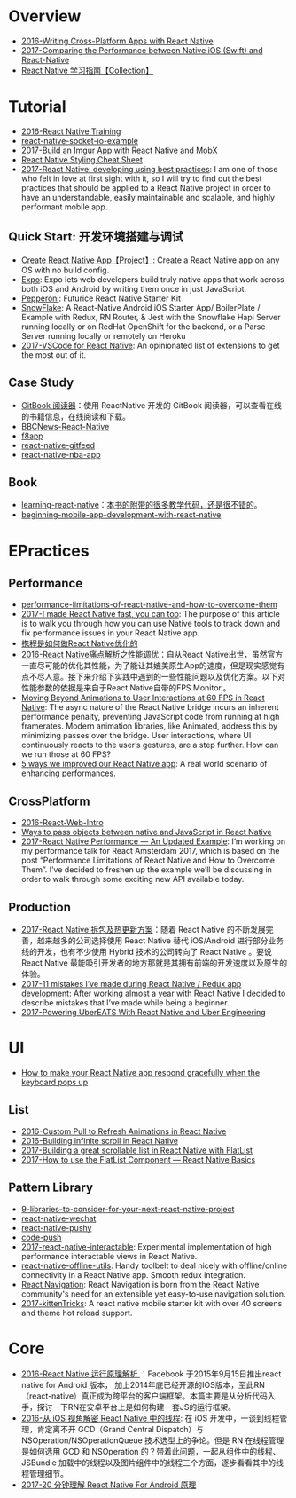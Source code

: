 
# Overview

- [2016-Writing Cross-Platform Apps with React Native](https://www.infoq.com/articles/react-native-introduction)
- [2017-Comparing the Performance between Native iOS (Swift) and React-Native](https://medium.com/the-react-native-log/comparing-the-performance-between-native-ios-swift-and-react-native-7b5490d363e2#.azcqq063o)
- [React Native 学习指南【Collection】](https://github.com/reactnativecn/react-native-guide)


# Tutorial
- [2016-React Native Training](https://unbug.gitbooks.io/react-native-training/content/)
- [react-native-socket-io-example](https://github.com/vinnyoodles/react-native-socket-io-example)
- [2017-Build an Imgur App with React Native and MobX](http://school.shoutem.com/lectures/build-simple-imgur-client-react-native/)
- [React Native Styling Cheat Sheet](https://github.com/vhpoet/react-native-styling-cheat-sheet#text)
- [2017-React Native: developing using best practices](https://parg.co/beC): I am one of those who felt in love at first sight with it, so I will try to find out the best practices that should be applied to a React Native project in order to have an understandable, easily maintainable and scalable, and highly performant mobile app.

## Quick Start: 开发环境搭建与调试

- [Create React Native App【Project】](http://6me.us/PIszU): Create a React Native app on any OS with no build config.
- [Expo](https://expo.io/): Expo lets web developers build truly native apps that work across both iOS and Android by writing them once in just JavaScript.
- [Pepperoni](https://github.com/futurice/pepperoni-app-kit): Futurice React Native Starter Kit
- [SnowFlake](https://github.com/bartonhammond/snowflake): A React-Native Android iOS Starter App/ BoilerPlate / Example with Redux, RN Router, & Jest with the Snowflake Hapi Server running locally or on RedHat OpenShift for the backend, or a Parse Server running locally or remotely on Heroku
- [2017-VSCode for React Native](https://medium.com/@Kelset/vscode-for-react-native-526ec4a368ce): An opinionated list of extensions to get the most out of it.


## Case Study
- [GitBook 阅读器](https://github.com/le0zh/gitbook-reader-rn)：使用  ReactNative 开发的 GitBook 阅读器，可以查看在线的书籍信息，在线阅读和下载。
- [BBCNews-React-Native](https://github.com/joeltrew/BBCNews-React-Native)
- [f8app](https://github.com/fbsamples/f8app)
- [react-native-gitfeed](https://github.com/xiekw2010/react-native-gitfeed)
- [react-native-nba-app](https://github.com/wwayne/react-native-nba-app)

## Book
- [learning-react-native](https://www.safaribooksonline.com/library/view/learning-react-native/9781491929049/preface01.html#idp116000)：[本书的附带的很多教学代码，还是很不错的](https://github.com/bonniee/learning-react-native)。
- [beginning-mobile-app-development-with-react-native](https://leanpub.com/beginning-mobile-app-development-with-react-native?a=0_dCaHBbnEiR_Uy2Ihm_Wk)

# EPractices

## Performance
- [performance-limitations-of-react-native-and-how-to-overcome-them](https://medium.com/@talkol/performance-limitations-of-react-native-and-how-to-overcome-them-947630d7f440#.oftytc7lc)
- [2017-I made React Native fast, you can too](http://6me.us/3Yx9): The purpose of this article is to walk you through how you can use Native tools to track down and fix performance issues in your React Native app.
- [携程是如何做React Native优化的](https://zhuanlan.zhihu.com/p/23715716)
- [2016-React Native痛点解析之性能调优](http://www.infoq.com/cn/articles/react-native-performance-tuning)：自从React Native出世，虽然官方一直尽可能的优化其性能，为了能让其媲美原生App的速度，但是现实感觉有点不尽人意。接下来介绍下实践中遇到的一些性能问题以及优化方案。以下对性能参数的依据是来自于React Native自带的FPS Monitor.。
- [Moving Beyond Animations to User Interactions at 60 FPS in React Native](https://hackernoon.com/moving-beyond-animations-to-user-interactions-at-60-fps-in-react-native-b6b1fa0ba525#.s9qc4wo93): The async nature of the React Native bridge incurs an inherent performance penalty, preventing JavaScript code from running at high framerates. Modern animation libraries, like Animated, address this by minimizing passes over the bridge. User interactions, where UI continuously reacts to the user’s gestures, are a step further. How can we run those at 60 FPS?
- [5 ways we improved our React Native app](https://parg.co/b93): A real world scenario of enhancing performances.

## CrossPlatform
- [2016-React-Web-Intro](http://taobaofed.org/blog/2016/03/11/react-web-intro/)
- [Ways to pass objects between native and JavaScript in React Native](https://parg.co/bQj)
- [2017-React Native Performance — An Updated Example](https://hackernoon.com/react-native-performance-an-updated-example-6516bfde9c5c): I’m working on my performance talk for React Amsterdam 2017, which is based on the post “Performance Limitations of React Native and How to Overcome Them”. I’ve decided to freshen up the example we’ll be discussing in order to walk through some exciting new API available today.

## Production
- [2017-React Native 拆包及热更新方案](http://solart.cc/2017/02/22/react-native-jsbundle_patch)：随着 React Native 的不断发展完善，越来越多的公司选择使用 React Native 替代 iOS/Android 进行部分业务线的开发，也有不少使用 Hybrid 技术的公司转向了 React Native 。要说 React Native 最能吸引开发者的地方那就是其拥有前端的开发速度以及原生的体验。
- [2017-11 mistakes I’ve made during React Native / Redux app development](https://parg.co/bQS):  After working almost a year with React Native I decided to describe mistakes that I’ve made while being a beginner.
- [2017-Powering UberEATS With React Native and Uber Engineering](https://eng.uber.com/ubereats-react-native/)

# UI 
- [How to make your React Native app respond gracefully when the keyboard pops up](http://6me.us/yQU)

## List

- [2016-Custom Pull to Refresh Animations in React Native](https://parg.co/bXO)
- [2016-Building infinite scroll in React Native](http://frontside.io/blog/2016/12/15/building-infinite-scroll-in-react-native.html)
- [2017-Building a great scrollable list in React Native with FlatList](https://parg.co/bXs)
- [2017-How to use the FlatList Component — React Native Basics](https://parg.co/bXQ)

## Pattern Library
- [9-libraries-to-consider-for-your-next-react-native-project](https://medium.com/@bilalbudhani/9-libraries-to-consider-for-your-next-react-native-project-723f179d4764#.rtqlr8rid)
- [react-native-wechat](https://github.com/weflex/react-native-wechat)
- [react-native-pushy](https://github.com/reactnativecn/react-native-pushy)
- [code-push](https://github.com/microsoft/code-push)
- [2017-react-native-interactable](https://github.com/wix/react-native-interactable): Experimental implementation of high performance interactable views in React Native.
- [react-native-offline-utils](https://github.com/rauliyohmc/react-native-offline-utils): Handy toolbelt to deal nicely with offline/online connectivity in a React Native app. Smooth redux integration.
- [React Navigation](https://github.com/react-community/react-navigation): React Navigation is born from the React Native community's need for an extensible yet easy-to-use navigation solution.
- [2017-kittenTricks](https://github.com/akveo/kittenTricks): A react native mobile starter kit with over 40 screens and theme hot reload support.


# Core
- [2016-React Native 运行原理解析 ](http://blog.csdn.net/xiangzhihong8/article/details/52623852)：Facebook 于2015年9月15日推出react native for Android 版本， 加上2014年底已经开源的IOS版本，至此RN （react-native）真正成为跨平台的客户端框架。本篇主要是从分析代码入手，探讨一下RN在安卓平台上是如何构建一套JS的运行框架。
- [2016-从 iOS 视角解密 React Native 中的线程](http://mp.weixin.qq.com/s/5a83ubJtdg9oJP0lHXeRNA): 在 iOS 开发中，一谈到线程管理，肯定离不开 GCD（Grand Central Dispatch）与 NSOperation/NSOperationQueue 技术选型上的争论。但是 RN 在线程管理是如何选用 GCD 和 NSOperation 的？带着此问题，一起从组件中的线程、JSBundle 加载中的线程以及图片组件中的线程三个方面，逐步看看其中的线程管理细节。
- [2017-20 分钟理解 React Native For Android 原理](http://6me.us/nNgd)
